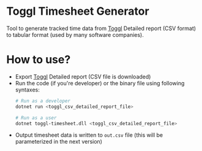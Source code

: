 # Toggl Timesheet Generator
Tool to generate tracked time data from [Toggl](https://toggl.com/) Detailed report (CSV format) to tabular format (used by many software companies).

# How to use?
- Export [Toggl](https://track.toggl.com/timer) Detailed report (CSV file is downloaded)
- Run the code (if you're developer) or the binary file using following syntaxes:
  ```bash
  # Run as a developer
  dotnet run <toggl_csv_detailed_report_file>

  # Run as a user
  dotnet toggl-timesheet.dll <toggl_csv_detailed_report_file>
  ```
- Output timesheet data is written to `out.csv` file (this will be parameterized in the next version)
